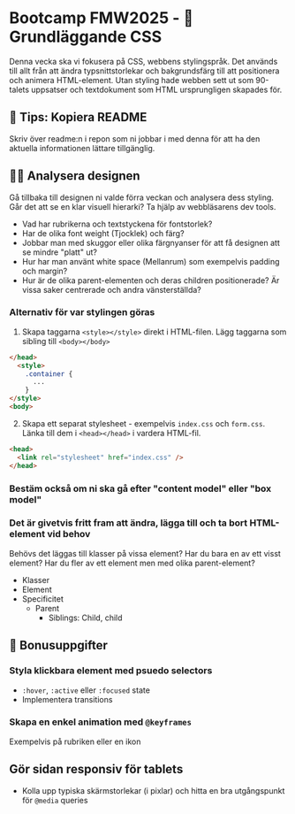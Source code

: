 # Bootcamp FMW2025 - 🎨 Grundläggande CSS

Denna vecka ska vi fokusera på CSS, webbens stylingspråk. Det används till allt från att ändra typsnittstorlekar och bakgrundsfärg till att positionera och animera HTML-element. Utan styling hade webben sett ut som 90-talets uppsatser och textdokument som HTML ursprungligen skapades för.

## 🧱 Tips: Kopiera README

Skriv över readme:n i repon som ni jobbar i med denna för att ha den aktuella informationen lättare tillgänglig.

## 🕵️‍♂️ Analysera designen

Gå tillbaka till designen ni valde förra veckan och analysera dess styling. Går det att se en klar visuell hierarki? Ta hjälp av webbläsarens dev tools.

- Vad har rubrikerna och textstyckena för fontstorlek?
- Har de olika font weight (Tjocklek) och färg?
- Jobbar man med skuggor eller olika färgnyanser för att få designen att se mindre "platt" ut?
- Hur har man använt white space (Mellanrum) som exempelvis padding och margin?
- Hur är de olika parent-elementen och deras children positionerade? Är vissa saker centrerade och andra vänsterställda?

### Alternativ för var stylingen göras

1. Skapa taggarna `<style></style>` direkt i HTML-filen. Lägg taggarna som sibling till `<body></body>`

```html
</head>
  <style>
    .container {
      ...
    }
</style>
<body>
```

2. Skapa ett separat stylesheet - exempelvis `index.css` och `form.css`. Länka till dem i `<head></head>` i vardera HTML-fil.

```html
<head>
  <link rel="stylesheet" href="index.css" />
</head>
```

### Bestäm också om ni ska gå efter "content model" eller "box model"

### Det är givetvis fritt fram att ändra, lägga till och ta bort HTML-element vid behov

Behövs det läggas till klasser på vissa element? Har du bara en av ett visst element? Har du fler av ett element men med olika parent-element?

- Klasser
- Element
- Specificitet
  - Parent
    - Siblings: Child, child

## 🎁 Bonusuppgifter

### Styla klickbara element med psuedo selectors

- `:hover`, `:active` eller `:focused` state
- Implementera transitions

### Skapa en enkel animation med `@keyframes`

Exempelvis på rubriken eller en ikon

## Gör sidan responsiv för tablets

- Kolla upp typiska skärmstorlekar (i pixlar) och hitta en bra utgångspunkt för `@media` queries
